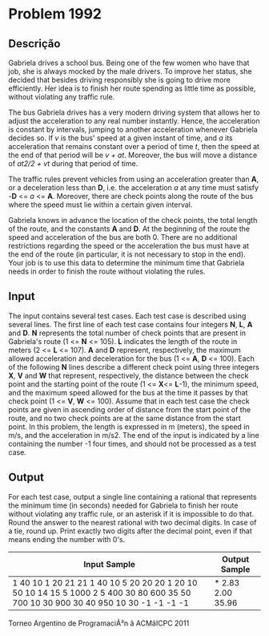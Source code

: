 # Problem 1992

Descrição
----------

Gabriela drives a school bus. Being one of the few women who have that job, she is always mocked by the male drivers. To improve her status, she decided that besides driving responsibly she is going to drive more efficiently. Her idea is to finish her route spending as little time as possible, without violating any traffic rule.

The bus Gabriela drives has a very modern driving system that allows her to adjust the acceleration to any real number instantly. Hence, the acceleration is constant by intervals, jumping to another acceleration whenever Gabriela decides so. If *v* is the bus' speed at a given instant of time, and *a* its acceleration that remains constant over a period of time *t*, then the speed at the end of that period will be *v + at*. Moreover, the bus will move a distance of *at2/2 + vt* during that period of time.

The traffic rules prevent vehicles from using an acceleration greater than **A**, or a deceleration less than **D**, i.e. the acceleration *a* at any time must satisfy -**D** <= *a* <= **A**. Moreover, there are check points along the route of the bus where the speed must lie within a certain given interval.

Gabriela knows in advance the location of the check points, the total length of the route, and the constants **A** and **D**. At the beginning of the route the speed and acceleration of the bus are both 0. There are no additional restrictions regarding the speed or the acceleration the bus must have at the end of the route (in particular, it is not necessary to stop in the end). Your job is to use this data to determine the minimum time that Gabriela needs in order to finish the route without violating the rules.

Input
-----

The input contains several test cases. Each test case is described using several lines. The first line of each test case contains four integers **N**, **L**, **A** and **D**. **N** represents the total number of check points that are present in Gabriela's route (1 <= **N** <= 105). **L** indicates the length of the route in meters (2 <= **L** <= 107). **A** and **D** represent, respectively, the maximum allowed acceleration and deceleration for the bus (1 <= **A**, **D** <= 100). Each of the following **N** lines describe a different check point using three integers **X**, **V** and **W** that represent, respectively, the distance between the check point and the starting point of the route (1 <= **X**<= **L**-1),
the minimum speed, and the maximum speed allowed for the bus at the time it passes by that check point (1 <= **V**, **W** <= 100). Assume that in each test case the check points are given in ascending order of distance from the start point of the route, and no two check points are at the same distance from the start point. In this problem, the length is expressed in m (meters), the speed in m/s, and the acceleration in m/s2. The end of the input is indicated by a line containing the number -1 four times, and should not be processed as a test case.

Output
------

For each test case, output a single line containing a rational that represents the minimum time (in seconds) needed for Gabriela to finish her route without violating any traffic rule, or an asterisk if it is impossible to do that. Round the answer to the nearest rational with two decimal digits. In case of a tie, round up. Print exactly two digits after the decimal point, even if that means ending the number with 0's.


| Input Sample | Output Sample |
| --- | --- |
| 1 40 10 1 20 21 21 1 40 10 5 20 20 20 1 20 10 50 10 14 15 5 1000 2 5 400 30 80 600 35 50 700 10 30 900 30 40 950 10 30 -1 -1 -1 -1 | \* 2.83 2.00 35.96 |

Torneo Argentino de ProgramaciÃ³n â ACMâICPC 2011

